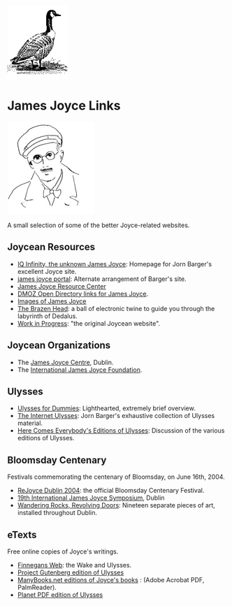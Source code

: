[![[Goose]](../images/goose.gif)](../index.html)

James Joyce Links
=================

![[James Joyce]](./images/jj2.jpg)

A small selection of some of the better Joyce-related websites.

Joycean Resources
-----------------

-   [IQ Infinity, the unknown James
    Joyce](http://www.robotwisdom.com/jaj/index.html): Homepage for Jorn
    Barger's excellent Joyce site.
-   [james joyce portal](http://www.robotwisdom.com/jaj/portal.html):
    Alternate arrangement of Barger's site.
-   [James Joyce Resource
    Center](http://www.cohums.ohio-state.edu/english/organizations/ijjf/jrc/default.htm)
-   [DMOZ Open Directory links for James
    Joyce](http://dmoz.org/Arts/Literature/World_Literature/Irish/Authors/Joyce,_James/).
-   [Images of James
    Joyce](http://images.google.com/images?q=James+Joyce)
-   [The Brazen Head](http://www.themodernword.com/joyce/): a ball of
    electronic twine to guide you through the labyrinth of Dedalus.
-   [Work in Progress](http://www.2street.com/joyce/): "the original
    Joycean website".

Joycean Organizations
---------------------

-   The [James Joyce Centre](http://www.jamesjoyce.ie/), Dublin.
-   The [International James Joyce
    Foundation](http://www.cohums.ohio-state.edu/english/organizations/ijjf/).

Ulysses
-------

-   [Ulysses for Dummies](http://www.bway.net/~hunger/ulysses.html):
    Lighthearted, extremely brief overview.
-   [The Internet
    Ulysses](http://www.robotwisdom.com/jaj/ulysses/index.html): Jorn
    Barger's exhaustive collection of Ulysses material.
-   [Here Comes Everybody's Editions of
    Ulysses](http://members.tripod.com/~fn0rd/Joyce.htm): Discussion of
    the various editions of Ulysses.

Bloomsday Centenary
-------------------

Festivals commemorating the centenary of Bloomsday, on June 16th, 2004.

-   [ReJoyce Dublin 2004](http://www.rejoycedublin2004.com/): the
    official Bloomsday Centenary Festival.
-   [19th International James Joyce
    Symposium](http://www.bloomsday100.org), Dublin
-   [Wandering Rocks, Revolving
    Doors](http://newgroundcenter.org/WrRd/): Nineteen separate pieces
    of art, installed throughout Dublin.

eTexts
------

Free online copies of Joyce's writings.

-   [Finnegans Web](http://www.trentu.ca/jjoyce/): the Wake and Ulysses.
-   [Project Gutenberg edition of
    Ulysses](http://www.gutenberg.net/etext/4300)
-   [ManyBooks.net editions of Joyce's
    books](http://manybooks.net/authors/joycejam.html) : (Adobe Acrobat
    PDF, PalmReader).
-   [Planet PDF edition of
    Ulysses](http://www.planetpdf.com/mainpage.asp?webpageid=2314)

